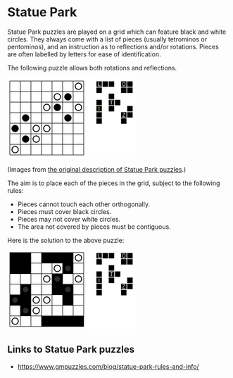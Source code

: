 # Statue Park

Statue Park puzzles are played on a grid which can feature black and white circles. They always come with a list of pieces (usually tetrominos or pentominos), and an instruction as to reflections and/or rotations. Pieces are often labelled by letters for ease of identification.

The following puzzle allows both rotations and reflections.

![Example Statue Park puzzle](images/statuepark.png "Example Statue Park puzzle")

(Images from [the original description of Statue Park puzzles](https://mellowmelon.wordpress.com/statue-park/).)

The aim is to place each of the pieces in the grid, subject to the following rules:
 
* Pieces cannot touch each other orthogonally.
* Pieces must cover black circles.
* Pieces may not cover white circles.
* The area not covered by pieces must be contiguous.

Here is the solution to the above puzzle:

![Example Statue Park puzzle solution](images/statuepark_sol.png "Example Statue Park puzzle solution")

## Links to Statue Park puzzles

* https://www.gmpuzzles.com/blog/statue-park-rules-and-info/
